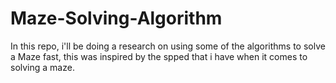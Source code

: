# Maze-Solving-Algorithm
In this repo, i'll be doing a research on using some of the algorithms to solve a Maze fast, this was inspired by the spped that i have when it comes to solving a maze.
